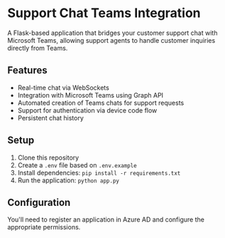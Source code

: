 # Support Chat Teams Integration

A Flask-based application that bridges your customer support chat with Microsoft Teams, allowing support agents to handle customer inquiries directly from Teams.

## Features

- Real-time chat via WebSockets
- Integration with Microsoft Teams using Graph API
- Automated creation of Teams chats for support requests
- Support for authentication via device code flow
- Persistent chat history

## Setup

1. Clone this repository
2. Create a `.env` file based on `.env.example`
3. Install dependencies: `pip install -r requirements.txt`
4. Run the application: `python app.py`

## Configuration

You'll need to register an application in Azure AD and configure the appropriate permissions.
